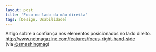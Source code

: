 ```yaml
---
layout: post
title: 'Foco no lado da mão direita'
tags: [Design, Usabilidade]
---
```


Artigo sobre a confiança nos elementos posicionados no lado direito.<br>
<http://www.netmagazine.com/features/focus-right-hand-side><br>
(via [@smashingmag](https://twitter.com/smashingmag/status/211507984038232064))
